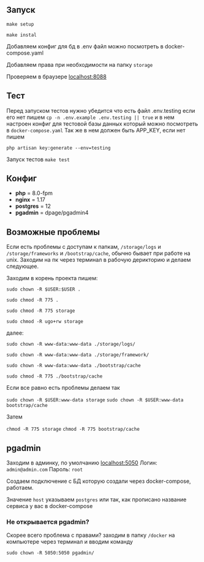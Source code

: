 ## Запуск

`make setup`

`make instal`

Добавляем конфиг для бд в .env файл можно посмотреть в docker-compose.yaml

Добавляем права при необходимости на папку `storage`

Проверяем в браузере [localhost:8088](http://localhost:8088/)

## Тест

Перед запуском тестов нужно убедится что есть файл .env.testing
если его нет пишем `cp -n .env.example .env.testing || true`
и в нем настроен конфиг для тестовой базы данных который можно посмотреть
в `docker-compose.yaml`
Так же в нем должен быть APP_KEY, если нет пишем

`php artisan key:generate --env=testing`

Запуск тестов
`make test`


## Конфиг
* **php** = 8.0-fpm
* **nginx** = 1.17
* **postgres** = 12
* **pgadmin** = dpage/pgadmin4


## Возможные проблемы

Если есть проблемы с доступам к папкам,
`/storage/logs` и `/storage/frameworks` и `/bootstrap/cache`,
обычно бывает при работе на unix. Заходим на пк через терминал в рабочую
дерикторию и делаем следующее.


Заходим в корень проекта пишем:

`sudo chown -R $USER:$USER .`

`sudo chmod -R 775 .`

`sudo chmod -R 775 storage`

`sudo chmod -R ugo+rw storage`

далее:

`sudo chown -R www-data:www-data ./storage/logs/`

`sudo chown -R www-data:www-data ./storage/framework/`

`sudo chown -R www-data:www-data ./bootstrap/cache`

`sudo chmod -R 775 ./bootstrap/cache`

Если все равно есть проблемы делаем так

`sudo chown -R $USER:www-data storage`
`sudo chown -R $USER:www-data bootstrap/cache`

Затем

`chmod -R 775 storage`
`chmod -R 775 bootstrap/cache`


## pgadmin

Заходим в админку, по умолчанию [localhost:5050](http://localhost:5050/)
Логин: `admin@admin.com`
Пароль: `root`

Создаем подключение с БД которую создали через docker-compose, работаем.

Значение `host` указываем `postgres` или так, как прописано название сервиса у вас в docker-compose


### Не открывается pgadmin?

Скорее всего проблема с правами? заходим в папку `/docker` на компьютере через терминал и вводим команду

`sudo chown -R 5050:5050 pgadmin/`
